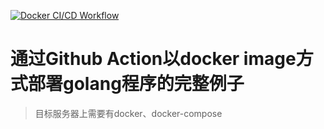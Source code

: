 [![Docker CI/CD Workflow](https://github.com/CcccFz/action/actions/workflows/docker.yml/badge.svg?branch=main)](https://github.com/CcccFz/action/actions/workflows/docker.yml)

# 通过Github Action以docker image方式部署golang程序的完整例子
> 目标服务器上需要有docker、docker-compose